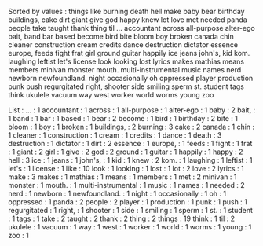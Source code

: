 Sorted by values :
things like burning death hell make baby bear birthday buildings, cake dirt giant give god happy knew lot love met needed panda people take taught thank thing til ... accountant across all-purpose alter-ego bait, band bar based become bird bite bloom boy broken canada chin cleaner construction cream credits dance destruction dictator essence europe, feeds fight frat girl ground guitar happily ice jeans john's, kid kom. laughing leftist let's license look looking lost lyrics makes mathias means members minivan monster mouth. multi-instrumental music names nerd newborn newfoundland. night occasionally oh oppressed player production punk push regurgitated right, shooter side smiling sperm st. student tags think ukulele vacuum way west worker world worms young zoo 

List :
... : 1
accountant : 1
across : 1
all-purpose : 1
alter-ego : 1
baby : 2
bait, : 1
band : 1
bar : 1
based : 1
bear : 2
become : 1
bird : 1
birthday : 2
bite : 1
bloom : 1
boy : 1
broken : 1
buildings, : 2
burning : 3
cake : 2
canada : 1
chin : 1
cleaner : 1
construction : 1
cream : 1
credits : 1
dance : 1
death : 3
destruction : 1
dictator : 1
dirt : 2
essence : 1
europe, : 1
feeds : 1
fight : 1
frat : 1
giant : 2
girl : 1
give : 2
god : 2
ground : 1
guitar : 1
happily : 1
happy : 2
hell : 3
ice : 1
jeans : 1
john's, : 1
kid : 1
knew : 2
kom. : 1
laughing : 1
leftist : 1
let's : 1
license : 1
like : 10
look : 1
looking : 1
lost : 1
lot : 2
love : 2
lyrics : 1
make : 3
makes : 1
mathias : 1
means : 1
members : 1
met : 2
minivan : 1
monster : 1
mouth. : 1
multi-instrumental : 1
music : 1
names : 1
needed : 2
nerd : 1
newborn : 1
newfoundland. : 1
night : 1
occasionally : 1
oh : 1
oppressed : 1
panda : 2
people : 2
player : 1
production : 1
punk : 1
push : 1
regurgitated : 1
right, : 1
shooter : 1
side : 1
smiling : 1
sperm : 1
st. : 1
student : 1
tags : 1
take : 2
taught : 2
thank : 2
thing : 2
things : 19
think : 1
til : 2
ukulele : 1
vacuum : 1
way : 1
west : 1
worker : 1
world : 1
worms : 1
young : 1
zoo : 1
